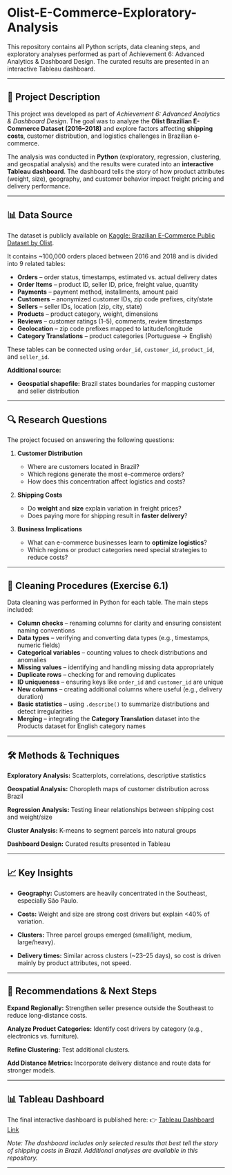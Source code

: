 # Olist-E-Commerce-Exploratory-Analysis

This repository contains all Python scripts, data cleaning steps, and exploratory analyses performed as part of Achievement 6: Advanced Analytics & Dashboard Design. The curated results are presented in an interactive Tableau dashboard.

---

## 📌 Project Description

This project was developed as part of *Achievement 6: Advanced Analytics & Dashboard Design*. The goal was to analyze the **Olist Brazilian E-Commerce Dataset (2016–2018)** and explore factors affecting **shipping costs**, customer distribution, and logistics challenges in Brazilian e-commerce.

The analysis was conducted in **Python** (exploratory, regression, clustering, and geospatial analysis) and the results were curated into an **interactive Tableau dashboard**. The dashboard tells the story of how product attributes (weight, size), geography, and customer behavior impact freight pricing and delivery performance.

---

## 📊 Data Source

The dataset is publicly available on [Kaggle: Brazilian E-Commerce Public Dataset by Olist](https://www.kaggle.com/datasets/olistbr/brazilian-ecommerce).

It contains \~100,000 orders placed between 2016 and 2018 and is divided into 9 related tables:

* **Orders** – order status, timestamps, estimated vs. actual delivery dates
* **Order Items** – product ID, seller ID, price, freight value, quantity
* **Payments** – payment method, installments, amount paid
* **Customers** – anonymized customer IDs, zip code prefixes, city/state
* **Sellers** – seller IDs, location (zip, city, state)
* **Products** – product category, weight, dimensions
* **Reviews** – customer ratings (1–5), comments, review timestamps
* **Geolocation** – zip code prefixes mapped to latitude/longitude
* **Category Translations** – product categories (Portuguese → English)

These tables can be connected using `order_id`, `customer_id`, `product_id`, and `seller_id`.

**Additional source:**

* **Geospatial shapefile:** Brazil states boundaries for mapping customer and seller distribution

---

## 🔍 Research Questions

The project focused on answering the following questions:

1. **Customer Distribution**

   * Where are customers located in Brazil?
   * Which regions generate the most e-commerce orders?
   * How does this concentration affect logistics and costs?

2. **Shipping Costs**

   * Do **weight** and **size** explain variation in freight prices?
   * Does paying more for shipping result in **faster delivery**?

3. **Business Implications**

   * What can e-commerce businesses learn to **optimize logistics**?
   * Which regions or product categories need special strategies to reduce costs?

---

## 🧹 Cleaning Procedures (Exercise 6.1)

Data cleaning was performed in Python for each table. The main steps included:

* **Column checks** – renaming columns for clarity and ensuring consistent naming conventions
* **Data types** – verifying and converting data types (e.g., timestamps, numeric fields)
* **Categorical variables** – counting values to check distributions and anomalies
* **Missing values** – identifying and handling missing data appropriately
* **Duplicate rows** – checking for and removing duplicates
* **ID uniqueness** – ensuring keys like `order_id` and `customer_id` are unique
* **New columns** – creating additional columns where useful (e.g., delivery duration)
* **Basic statistics** – using `.describe()` to summarize distributions and detect irregularities
* **Merging** – integrating the **Category Translation** dataset into the Products dataset for English category names

---

## 🛠️ Methods & Techniques

**Exploratory Analysis:** Scatterplots, correlations, descriptive statistics

**Geospatial Analysis:** Choropleth maps of customer distribution across Brazil

**Regression Analysis:** Testing linear relationships between shipping cost and weight/size

**Cluster Analysis:** K-means to segment parcels into natural groups

**Dashboard Design:** Curated results presented in Tableau

---

## 📈 Key Insights

* **Geography:** Customers are heavily concentrated in the Southeast, especially São Paulo.

* **Costs:** Weight and size are strong cost drivers but explain <40% of variation.

* **Clusters:** Three parcel groups emerged (small/light, medium, large/heavy).

* **Delivery times:** Similar across clusters (~23–25 days), so cost is driven mainly by product attributes, not speed.

---

## 🚀 Recommendations & Next Steps

**Expand Regionally:** Strengthen seller presence outside the Southeast to reduce long-distance costs.

**Analyze Product Categories:** Identify cost drivers by category (e.g., electronics vs. furniture).

**Refine Clustering:** Test additional clusters.

**Add Distance Metrics:** Incorporate delivery distance and route data for stronger models.

---

## 📊 Tableau Dashboard

The final interactive dashboard is published here: 👉 [Tableau Dashboard Link](https://public.tableau.com/app/profile/habibe.zare.haghighi/viz/OlistE-CommerceStoryboard/OlistE-Commerce)

*Note: The dashboard includes only selected results that best tell the story of shipping costs in Brazil. Additional analyses are available in this repository.*

---
